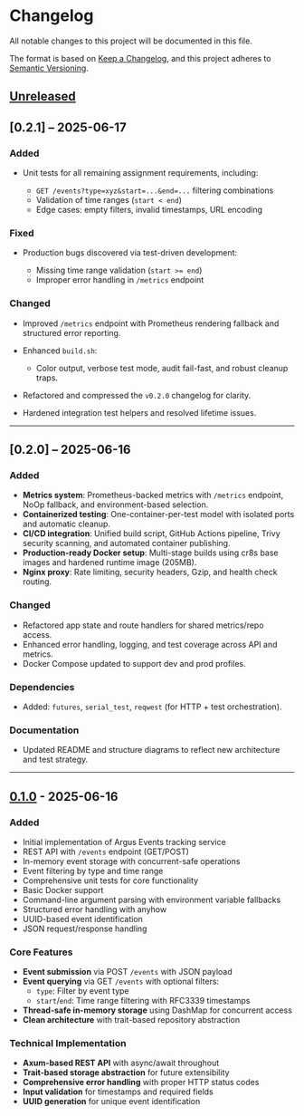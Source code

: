 # Changelog

All notable changes to this project will be documented in this file.

The format is based on [Keep a Changelog](https://keepachangelog.com/en/1.0.0/),
and this project adheres to [Semantic Versioning](https://semver.org/spec/v2.0.0.html).

## [Unreleased]

## \[0.2.1] – 2025-06-17

### Added

* Unit tests for all remaining assignment requirements, including:

  * `GET /events?type=xyz&start=...&end=...` filtering combinations
  * Validation of time ranges (`start < end`)
  * Edge cases: empty filters, invalid timestamps, URL encoding

### Fixed

* Production bugs discovered via test-driven development:

  * Missing time range validation (`start >= end`)
  * Improper error handling in `/metrics` endpoint

### Changed

* Improved `/metrics` endpoint with Prometheus rendering fallback and structured error reporting.
* Enhanced `build.sh`:

  * Color output, verbose test mode, audit fail-fast, and robust cleanup traps.
* Refactored and compressed the `v0.2.0` changelog for clarity.
* Hardened integration test helpers and resolved lifetime issues.

---

## \[0.2.0] – 2025-06-16

### Added

* **Metrics system**: Prometheus-backed metrics with `/metrics` endpoint, NoOp fallback, and environment-based selection.
* **Containerized testing**: One-container-per-test model with isolated ports and automatic cleanup.
* **CI/CD integration**: Unified build script, GitHub Actions pipeline, Trivy security scanning, and automated container publishing.
* **Production-ready Docker setup**: Multi-stage builds using cr8s base images and hardened runtime image (205MB).
* **Nginx proxy**: Rate limiting, security headers, Gzip, and health check routing.

### Changed

* Refactored app state and route handlers for shared metrics/repo access.
* Enhanced error handling, logging, and test coverage across API and metrics.
* Docker Compose updated to support dev and prod profiles.

### Dependencies

* Added: `futures`, `serial_test`, `reqwest` (for HTTP + test orchestration).

### Documentation

* Updated README and structure diagrams to reflect new architecture and test strategy.

---

## [0.1.0] - 2025-06-16

### Added
- Initial implementation of Argus Events tracking service
- REST API with `/events` endpoint (GET/POST)
- In-memory event storage with concurrent-safe operations
- Event filtering by type and time range
- Comprehensive unit tests for core functionality
- Basic Docker support
- Command-line argument parsing with environment variable fallbacks
- Structured error handling with anyhow
- UUID-based event identification
- JSON request/response handling

### Core Features
- **Event submission** via POST `/events` with JSON payload
- **Event querying** via GET `/events` with optional filters:
  - `type`: Filter by event type
  - `start`/`end`: Time range filtering with RFC3339 timestamps
- **Thread-safe in-memory storage** using DashMap for concurrent access
- **Clean architecture** with trait-based repository abstraction

### Technical Implementation
- **Axum-based REST API** with async/await throughout
- **Trait-based storage abstraction** for future extensibility
- **Comprehensive error handling** with proper HTTP status codes
- **Input validation** for timestamps and required fields
- **UUID generation** for unique event identification

[Unreleased]: https://github.com/johnbasrai/argus-events/compare/v0.2.1...HEAD
[0.2.1]: https://github.com/johnbasrai/argus-events/compare/v0.2.0...v0.2.1
[0.2.0]: https://github.com/johnbasrai/argus-events/compare/v0.1.0...v0.2.0
[0.1.0]: https://github.com/johnbasrai/argus-events/releases/tag/v0.1.0
